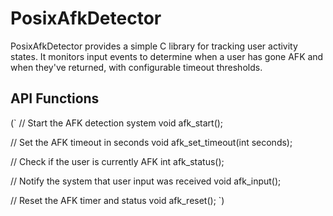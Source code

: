 # PosixAfkDetector
PosixAfkDetector provides a simple C library for tracking user activity states. It monitors input events to determine when a user has gone AFK and when they've returned, with configurable timeout thresholds.
## API Functions
(`
// Start the AFK detection system
void afk_start();

// Set the AFK timeout in seconds
void afk_set_timeout(int seconds);

// Check if the user is currently AFK
int afk_status();

// Notify the system that user input was received
void afk_input();

// Reset the AFK timer and status
void afk_reset();
`)